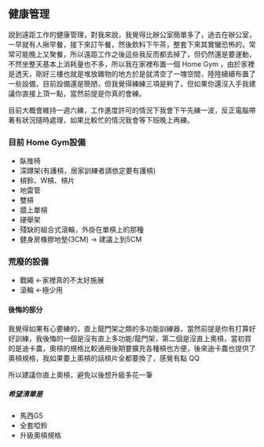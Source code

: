 ## 健康管理

說到遠距工作的健康管理，對我來說，我覺得比辦公室簡單多了，過去在辦公室，一早就有人揪早餐，接下來訂午餐，然後飲料下午茶，整套下來其實蠻恐怖的，常常可能晚上又聚餐，所以遠距工作之後這些我反而都去掉了，但仍然還是要運動，不然坐整天基本上消耗量也不多，所以我在家裡布置一個 Home Gym ，由於家裡是透天，剛好三樓也就是堆放雜物的地方於是就清空了一塊空間，陸陸續續布置了一些設備，目前設備還是簡陋，但我覺得練練三項是夠了，但如果你還沒入手我建議你直接上頂一點，當然前提是你真的會練。

目前大概會維持一週六練，工作進度許可的情況下我會下午先練一波，反正電腦帶著有狀況隨時處理，如果比較忙的情況我會等下班晚上再練。


### 目前 Home Gym設備

- 臥推椅
- 深蹲架(有護槓，居家訓練者請依定要有護槓)
- 槓鈴、W槓、槓片
- 地雷管
- 雙槓
- 牆上單槓
- 硬舉架
- 殘缺的組合式滾輪，外掛在單槓上的那種
- 健身房橡膠地墊(3CM) -> 建議上到5CM

### 荒廢的設備
- 戰繩 <-家裡真的不太好施展
- 滾輪 <-極少用

#### 後悔的部分

我覺得如果有心要練的，直上龍門架之類的多功能訓練器，當然前提是你有打算好好訓練，我後悔的一個是沒有直上多功能/龍門架，第二個是沒直上奧槓，當初買的是迪卡農，奧槓的規格比較通用後期要擴充各種槓也方便，後來迪卡農也提供了奧槓規格，我如果要上奧槓的話槓片全都要換了，感覺有點 QQ

所以建議你直上奧槓，避免以後想升級多花一筆

##### 希望清單是
- 馬西G5
- 全套啞鈴
- 升級奧槓規格